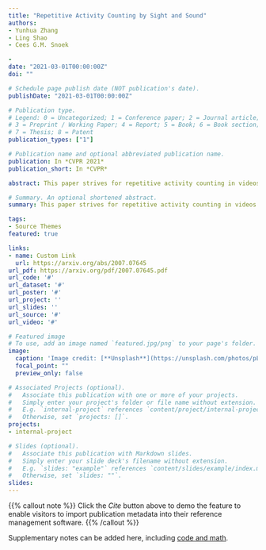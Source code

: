 ```yaml
---
title: "Repetitive Activity Counting by Sight and Sound"
authors:
- Yunhua Zhang
- Ling Shao
- Cees G.M. Snoek

- 
date: "2021-03-01T00:00:00Z"
doi: ""

# Schedule page publish date (NOT publication's date).
publishDate: "2021-03-01T00:00:00Z"

# Publication type.
# Legend: 0 = Uncategorized; 1 = Conference paper; 2 = Journal article;
# 3 = Preprint / Working Paper; 4 = Report; 5 = Book; 6 = Book section;
# 7 = Thesis; 8 = Patent
publication_types: ["1"]

# Publication name and optional abbreviated publication name.
publication: In *CVPR 2021*
publication_short: In *CVPR*

abstract: This paper strives for repetitive activity counting in videos. Different from existing works, which all analyze the visual video content only, we incorporate for the first time the corresponding sound into the repetition counting process. This benefits accuracy in challenging vision conditions such as occlusion, dramatic camera view changes, low resolution, etc. We propose a model that starts with analyzing the sight and sound streams separately. Then an audiovisual temporal stride decision module and a reliability estimation module are introduced to exploit cross-modal temporal interaction. For learning and evaluation, an existing dataset is repurposed and reorganized to allow for repetition counting with sight and sound. We also introduce a variant of this dataset for repetition counting under challenging vision conditions. Experiments demonstrate the benefit of sound, as well as the other introduced modules, for repetition counting. Our sight-only model already outperforms the state-of-the-art by itself, when we add sound, results improve notably, especially under harsh vision conditions.

# Summary. An optional shortened abstract.
summary: This paper strives for repetitive activity counting in videos. Different from existing works, which all analyze the visual video content only, we incorporate for the first time the corresponding sound into the repetition counting process. 

tags:
- Source Themes
featured: true

links:
- name: Custom Link
  url: https://arxiv.org/abs/2007.07645
url_pdf: https://arxiv.org/pdf/2007.07645.pdf
url_code: '#'
url_dataset: '#'
url_poster: '#'
url_project: ''
url_slides: ''
url_source: '#'
url_video: '#'

# Featured image
# To use, add an image named `featured.jpg/png` to your page's folder. 
image:
  caption: 'Image credit: [**Unsplash**](https://unsplash.com/photos/pLCdAaMFLTE)'
  focal_point: ""
  preview_only: false

# Associated Projects (optional).
#   Associate this publication with one or more of your projects.
#   Simply enter your project's folder or file name without extension.
#   E.g. `internal-project` references `content/project/internal-project/index.md`.
#   Otherwise, set `projects: []`.
projects:
- internal-project

# Slides (optional).
#   Associate this publication with Markdown slides.
#   Simply enter your slide deck's filename without extension.
#   E.g. `slides: "example"` references `content/slides/example/index.md`.
#   Otherwise, set `slides: ""`.
slides:
---
```


{{% callout note %}}
Click the *Cite* button above to demo the feature to enable visitors to import publication metadata into their reference management software.
{{% /callout %}}

Supplementary notes can be added here, including [code and math](https://sourcethemes.com/academic/docs/writing-markdown-latex/).

